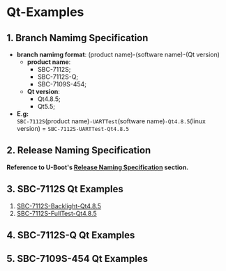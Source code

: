 # Qt-Examples

## 1. Branch Namimg Specification

* **branch namimg format**: (product name)-(software name)-(Qt version)
  * **product name**:
    * SBC-7112S;
    * SBC-7112S-Q;
    * SBC-7109S-454;
  * **Qt version**:
    * Qt4.8.5;
    * Qt5.5;
* **E.g:**  
`SBC-7112S`(product name)`-UARTTest`(software name)`-Qt4.8.5`(linux version) = `SBC-7112S-UARTTest-Qt4.8.5`

## 2. Release Naming Specification

**Reference to U-Boot's [Release Naming Specification](https://github.com/AplexOS/U-Boot#2-release-naming-specification) section.**

## 3. SBC-7112S Qt Examples

1. [SBC-7112S-Backlight-Qt4.8.5](https://github.com/AplexOS/Qt-Examples/tree/SBC-7112S-Backlight-Qt4.8.5)
2. [SBC-7112S-FullTest-Qt4.8.5](https://github.com/AplexOS/Qt-Examples/tree/SBC-7112S-FullTest-Qt4.8.5)

## 4. SBC-7112S-Q Qt Examples

## 5. SBC-7109S-454 Qt Examples
